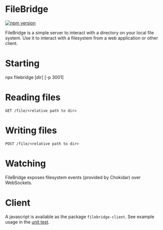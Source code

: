 # FileBridge

[![npm version](https://badge.fury.io/js/filebridge.svg)](https://badge.fury.io/js/filebridge)

FileBridge is a simple server to interact with a directory on your local file system. Use it to interact with a filesystem from a web application or other client.

# Starting

npx filebridge [dir] [-p 3001]

# Reading files

`GET /file/<relative path to dir>`

# Writing files

`POST /file/<relative path to dir>`

# Watching

FileBridge exposes filesystem events (provided by Chokidar) over WebSockets.

# Client

A javascript is available as the package `filebridge-client`. See example usage in the [unit test](https://github.com/YousefED/filebridge/blob/main/packages/filebridge/test/server.test.ts).
